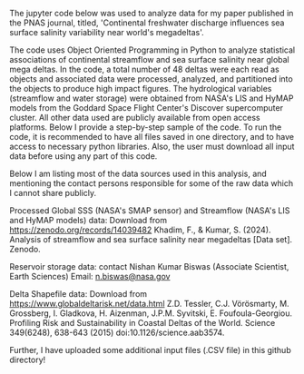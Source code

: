 The jupyter code below was used to analyze data for my paper published in the PNAS journal, titled, 'Continental freshwater discharge influences sea surface salinity variability near world's megadeltas'.

The code uses Object Oriented Programming in Python to analyze statistical associations of continental streamflow and sea surface salinity near global mega deltas. In the code, a total number of 48 deltas were each read as objects and associated data were processed, analyzed, and partitioned into the objects to produce high impact figures. The hydrological variables (streamflow and water storage) were obtained from NASA's LIS and HyMAP models from the Goddard Space Flight Center's Discover supercomputer cluster. All other data used are publicly available from open access platforms. Below I provide a step-by-step sample of the code. To run the code, it is recommended to have all files saved in one directory, and to have access to necessary python libraries. Also, the user must download all input data before using any part of this code.

Below I am listing most of the data sources used in this analysis, and mentioning the contact persons responsible for some of the raw data which I cannot share publicly.

Processed Global SSS (NASA's SMAP sensor) and Streamflow (NASA's LIS and HyMAP models) data: Download from https://zenodo.org/records/14039482 Khadim, F., & Kumar, S. (2024). Analysis of streamflow and sea surface salinity near megadeltas [Data set]. Zenodo.

Reservoir storage data: contact Nishan Kumar Biswas (Associate Scientist, Earth Sciences) Email: n.biswas@nasa.gov

Delta Shapefile data: Download from https://www.globaldeltarisk.net/data.html Z.D. Tessler, C.J. Vörösmarty, M. Grossberg, I. Gladkova, H. Aizenman, J.P.M. Syvitski, E. Foufoula-Georgiou. Profiling Risk and Sustainability in Coastal Deltas of the World. Science 349(6248), 638-643 (2015) doi:10.1126/science.aab3574.

Further, I have uploaded some additional input files (.CSV file) in this github directory!
